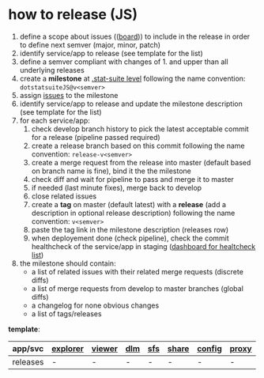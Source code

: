 # how to release (JS)

1. define a scope about issues (([board](https://gitlab.com/groups/sis-cc/-/boards/1200479?label_name[]=JavaScript))) to include in the release in order to define next semver (major, minor, patch)
1. identify service/app to release (see template for the list)
1. define a semver compliant with changes of 1. and upper than all underlying releases
1. create a **milestone** at [.stat-suite level](https://gitlab.com/groups/sis-cc/.stat-suite/-/milestones) following the name convention: `dotstatsuiteJS@v<semver>`
1. assign [issues](https://gitlab.com/groups/sis-cc/-/issues?scope=all&utf8=%E2%9C%93&state=opened&label_name[]=JavaScript&label_name[]=s%3A%3Arelease) to the milestone
1. identify service/app to release and update the milestone description (see template for the list)
1. for each service/app:
    1. check develop branch history to pick the latest acceptable commit for a release (pipeline passed required)
    1. create a release branch based on this commit following the name convention: `release-v<semver>`
    1. create a merge request from the release into master (default based on branch name is fine), bind it the the milestone
    1. check diff and wait for pipeline to pass and merge it to master
    1. if needed (last minute fixes), merge back to develop
    1. close related issues
    1. create a **tag** on master (default latest) with a **release** (add a description in optional release description) following the name convention: `v<semver>`
    1. paste the tag link in the milestone description (releases row)
    1. when deployement done (check pipeline), check the commit healthcheck of the service/app in staging ([dashboard for healtcheck list](https://gitlab.com/sis-cc/dotstatsuite-documentation/-/blob/master/devops-dashboard.md))
1. the milestone should contain:
    - a list of related issues with their related merge requests (discrete diffs)
    - a list of merge requests from develop to master branches (global diffs)
    - a changelog for none obvious changes
    - a list of tags/releases


**template**:

|app/svc|[explorer](https://gitlab.com/sis-cc/.stat-suite/dotstatsuite-data-explorer)|[viewer](https://gitlab.com/sis-cc/.stat-suite/dotstatsuite-data-viewer)|[dlm](https://gitlab.com/sis-cc/.stat-suite/dotstatsuite-data-lifecycle-manager)|[sfs](https://gitlab.com/sis-cc/.stat-suite/dotstatsuite-sdmx-faceted-search)|[share](https://gitlab.com/sis-cc/.stat-suite/dotstatsuite-share)|[config](https://gitlab.com/sis-cc/.stat-suite/dotstatsuite-config)|[proxy](https://gitlab.com/sis-cc/.stat-suite/dotstatsuite-proxy)|
|---|---|---|---|---|---|---|---|
|releases|-|-|-|-|-|-|-|
